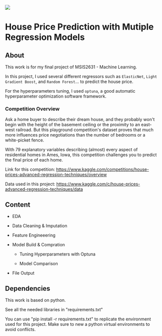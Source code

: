 ![](https://storage.googleapis.com/kaggle-competitions/kaggle/5407/media/housesbanner.png)

# House Price Prediction with Mutiple Regression Models

## About

This work is for my final project of MSIS2631 - Machine Learning.

In this project, I used several different regressors such as `ElasticNet`, `Light Gradient Boost`, and `Random Forest`... to predict the house price.

For the hyperparameters tuning, I used `optuna`, a good automatic hyperparameter optimization software framework.

### Competition Overview

Ask a home buyer to describe their dream house, and they probably won't begin with the height of the basement ceiling or the proximity to an east-west railroad. But this playground competition's dataset proves that much more influences price negotiations than the number of bedrooms or a white-picket fence.

With 79 explanatory variables describing (almost) every aspect of residential homes in Ames, Iowa, this competition challenges you to predict the final price of each home.

Link for this competition: https://www.kaggle.com/competitions/house-prices-advanced-regression-techniques/overview

Data used in this project: https://www.kaggle.com/c/house-prices-advanced-regression-techniques/data

## Content

* EDA

* Data Cleaning & Imputation

* Feature Engineeering

* Model Build & Compration

	- Tuning Hyperparameters with Optuna

	- Model Comparison

* File Output

## Dependencies

This work is based on python.

See all the needed libraries in "requirements.txt"

You can use "pip install -r requirements.txt" to replicate the environment used for this project. Make sure to new a python virtual environments to avoid conflicts.
